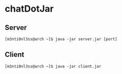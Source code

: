 # chatDotJar
## Server
```console
[m3nti0nl3ss@arch ~]$ java -jar server.jar [port]
```

## Client
```console
[m3nti0nl3ss@arch ~]$ java -jar client.jar
```
